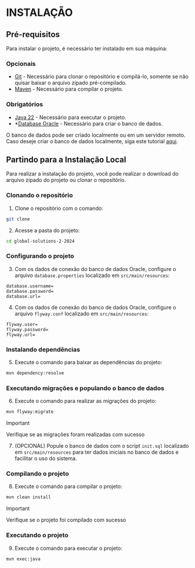 # INSTALAÇÃO

## Pré-requisitos

Para instalar o projeto, é necessário ter instalado em sua máquina:

### Opcionais 
- [Git](https://git-scm.com/) - Necessário para clonar o repositório e compilá-lo, somente se não quisar baixar o arquivo zipado pré-compilado.
- [Maven](https://maven.apache.org/download.cgi) - Necessário para compilar o projeto.

### Obrigatórios

- [Java 22](https://www.oracle.com/java/technologies/javase-jdk22-downloads.html) - Necessário para executar o projeto.
- *[Database Oracle](https://www.oracle.com/database/technologies/) - Necessário para criar o banco de dados.

O banco de dados pode ser criado localmente ou em um servidor remoto. Caso deseje criar o banco de dados localmente, siga este tutorial [aqui](https://docs.oracle.com/en/database/oracle/oracle-database/21/ntdbi/index.html).

## Partindo para a Instalação Local

Para realizar a instalação do projeto, você pode realizar o download do arquivo zipado do projeto ou clonar o repositório.


### Clonando o repositório

1. Clone o repositório com o comando:

```bash
git clone 
```

2. Acesse a pasta do projeto:

```bash
cd global-solutions-2-2024
```

### Configurando o projeto


3. Com os dados de conexão do banco de dados Oracle, configure o arquivo `database.properties` localizado em `src/main/resources`:

```properties
database.username=
database.password=
database.url=
```

4. Com os dados de conexão do banco de dados Oracle, configure o arquivo `flyway.conf` localizado em `src/main/resources`:

```properties
flyway.user=
flyway.password=
flyway.url=
```

### Instalando dependências

5. Execute o comando para baixar as dependências do projeto:

```bash
mvn dependency:resolve
```

### Executando migrações e populando o banco de dados

6. Execute o comando para realizar as migrações do projeto:

```bash
mvn flyway:migrate
```

> [!IMPORTANT]
> Verifique se as migrações foram realizadas com sucesso

7. (OPCIONAL) Popule o banco de dados com o script `init.sql` localizado em `src/main/resources` para ter dados iniciais no banco de dados e 
facilitar o uso do sistema. 


### Compilando o projeto

8. Execute o comando para compilar o projeto:

```bash
mvn clean install
```

>[!IMPORTANT]
> Verifique se o projeto foi compilado com sucesso


### Executando o projeto

9. Execute o comando para executar o projeto:

```bash
mvn exec:java
```
